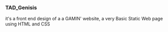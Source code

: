 ### TAD_Genisis
it's a front end design of a a GAMIN' website, a very Basic Static Web page using HTML and CSS 
